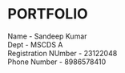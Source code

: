 # PORTFOLIO
Name - Sandeep Kumar <br>
Dept - MSCDS A <br>
Registration NUmber - 23122048 <br>
Phone Number - 8986578410 <br>
